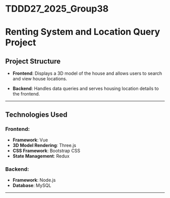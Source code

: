 # TDDD27_2025_Group38

# Renting System and Location Query Project

## Project Structure

- **Frontend**: Displays a 3D model of the house and allows users to search and view house locations.
  
- **Backend**: Handles data queries and serves housing location details to the frontend.

---

## Technologies Used

### Frontend:
- **Framework**: Vue
- **3D Model Rendering**: Three.js
- **CSS Framework**: Bootstrap CSS
- **State Management**: Redux

### Backend:
- **Framework**: Node.js
- **Database**: MySQL

---

